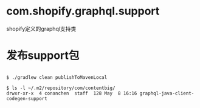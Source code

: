 # com.shopify.graphql.support
shopify定义的graphql支持类

# 发布support包
```shell script

$ ./gradlew clean publishToMavenLocal

$ ls -l ~/.m2/repository/com/contentbig/
drwxr-xr-x  4 conanchen  staff  128 May  8 16:16 graphql-java-client-codegen-support

```

